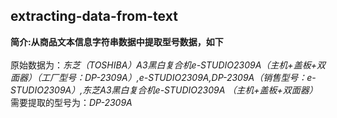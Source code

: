 ## extracting-data-from-text
**简介:从商品文本信息字符串数据中提取型号数据，如下**<br>
<br>
原始数据为：*东芝（TOSHIBA）A3黑白复合机e-STUDIO2309A（主机+盖板+双面器）（工厂型号：DP-2309A）,e-STUDIO2309A,DP-2309A（销售型号：e-STUDIO2309A）,东芝A3黑白复合机e-STUDIO2309A （主机+盖板+双面器）*<br>
需要提取的型号为：*DP-2309A*
                                                




